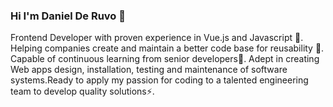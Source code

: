 ### Hi I'm Daniel De Ruvo 👋

Frontend Developer with proven experience in Vue.js and Javascript 🌱. Helping companies create and maintain a better code base for reusability 🔭. Capable of continuous learning from senior developers🤔. Adept in creating Web apps design, installation, testing and maintenance of software systems.Ready to apply my passion for coding to a talented engineering team to develop quality solutions⚡.

